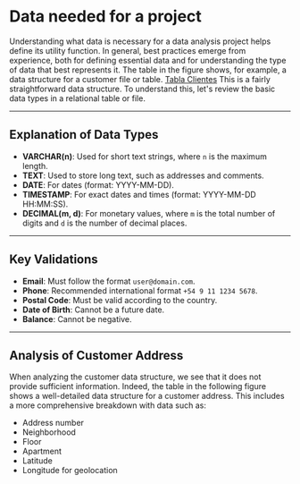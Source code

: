 # Data needed for a project

Understanding what data is necessary for a data analysis project helps define its utility function. In general, best practices emerge from experience, both for defining essential data and for understanding the type of data that best represents it.
The table in the figure shows, for example, a data structure for a customer file or table.
[Tabla Clientes](client-table-struct.png)
This is a fairly straightforward data structure. 
To understand this, let's review the basic data types in a relational table or file.

---

## Explanation of Data Types

- **VARCHAR(n)**: Used for short text strings, where `n` is the maximum length.
- **TEXT**: Used to store long text, such as addresses and comments.
- **DATE**: For dates (format: YYYY-MM-DD).
- **TIMESTAMP**: For exact dates and times (format: YYYY-MM-DD HH:MM:SS).
- **DECIMAL(m, d)**: For monetary values, where `m` is the total number of digits and `d` is the number of decimal places.

---

## Key Validations

- **Email**: Must follow the format `user@domain.com`.
- **Phone**: Recommended international format `+54 9 11 1234 5678`.
- **Postal Code**: Must be valid according to the country.
- **Date of Birth**: Cannot be a future date.
- **Balance**: Cannot be negative.

---

## Analysis of Customer Address

When analyzing the customer data structure, we see that it does not provide sufficient information. Indeed, the table in the following figure shows a well-detailed data structure for a customer address. This includes a more comprehensive breakdown with data such as:

- Address number
- Neighborhood
- Floor
- Apartment
- Latitude
- Longitude for geolocation
